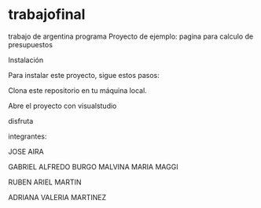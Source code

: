 # trabajofinal 
trabajo de argentina programa
Proyecto de ejemplo: pagina para calculo de presupuestos

Instalación

Para instalar este proyecto, sigue estos pasos:

Clona este repositorio en tu máquina local.

Abre el proyecto con visualstudio

disfruta

integrantes:

JOSE AIRA

GABRIEL ALFREDO BURGO
MALVINA MARIA MAGGI

RUBEN ARIEL MARTIN

ADRIANA VALERIA MARTINEZ
